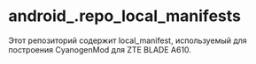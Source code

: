 # android_.repo_local_manifests
Этот репозиторий содержит local_manifest, используемый для построения CyanogenMod для ZTE BLADE A610.
